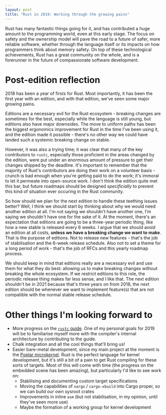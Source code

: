 ```yaml
---
layout: post
title: "Rust in 2019: Working through the growing pains"
---
```


Rust has many fantastic things going for it, and has contributed a huge amount
to the programming world, even at this early stage. The focus on safety and the
ownership model will pave the road to a future of safer, more reliable
software, whether through the language itself or its impacts on how programmers
think about memory safety. On top of these technological achievements, Rust has
a great community on the whole, and is a forerunner in the future of
compassionate software development.

# Post-edition reflection
2018 has been a year of firsts for Rust. Most importantly, it has been the
first year with an edition, and with that edition, we've seen some major
growing pains.

Editions are a necessary evil for the Rust ecosystem - breaking changes are
sometimes for the best, especially while the language is still young, but
editions also have major downsides. The move to uniform paths has been the biggest
ergonomics improvement for Rust in the time I've been using it, and the edition
made it possible - there's no other way we could have landed such a
systemic breaking change on stable.

However, it was also a trying time; it was clear that many of the key
contributors to `rustc`, especially those proficient in the areas changed by
the edition, were put under an enormous amount of pressure to get their changes
shipped by the deadline. It's important to remember that the majority of Rust's
contributors are doing their work on a volunteer basis - crunch is bad enough
when you're getting paid to do the work; it's immoral to let it permeate into
open-source work. I don't think the edition quite met this bar, but future
roadmaps should be designed *specificially* to prevent this kind of situation
ever occuring in the Rust community.

So how should we plan for the next edition to handle these teething issues
better? Well, I think we should start by thinking about why we would need
another edition at all. I'm not saying we shouldn't have another one, I'm
saying we shouldn't have one for the sake of it. At the moment, there's an
expectation that editions are going to be a three-year periodic thing, like
how a new stable is released every 6 weeks. I argue that we should avoid an edition
at all costs, **unless we have a breaking change we want to make**.
That is the purpose of editions. Not to release new features - that's the job of
stabilisation and the 6-week release schedule. Also not to set a theme for a long period
of work - that's the job of RFCs and this yearly roadmap process.

We should keep in mind that editions really are a necessary evil and use them for what
they do best: allowing us to make breaking changes without breaking the whole ecosystem.
If we restrict editions to this role, the periodic release thing makes far less sense, and
I like that. The next edition shouldn't be in 2021 because that's three years on from 2018,
the next edition should be whenever we want to implement feature(s) that are not compatible
with the normal stable release schedule.

# Other things I'm looking forward to
* More progress on the [`rustc` guide](https://rust-lang.github.io/rustc-guide/). One of my personal
goals for 2019 will be to familiarise myself more with the compiler's internal architecture by contributing to the guide.
* Chalk integration and all the cool things that'll bring us!
* Easier bare-metal development, since my main project at the moment is the [Poplar microkernel](https://github.com/IsaacWoods/poplar).
Rust is the perfect language for kernel development, but it's still a bit of a pain to get Rust
compiling for these sorts of targets. Most of this will come with time (the progress on the embedded scene has been amazing), but particularly I'd like to see work on:
    * Stabilising and documenting custom target specifications
    * Moving the capabilities of `xargo` / `cargo-xbuild` into Cargo proper, so we can build our own sysroot crates
    * Improvements in inline `asm` (but not stabilisation, in my opinion, until they've seen more use)
    * Maybe the formation of a working group for kernel development
